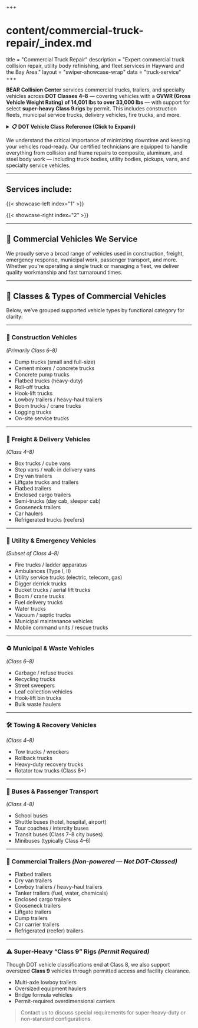 +++
# content/commercial-truck-repair/_index.md
title = "Commercial Truck Repair"
description = "Expert commercial truck collision repair, utility body refinishing, and fleet services in Hayward and the Bay Area."
layout = "swiper-showcase-wrap"
data = "truck-service"
+++

**BEAR Collision Center** services commercial trucks, trailers, and specialty vehicles across **DOT Classes 4–8** — covering vehicles with a **GVWR (Gross Vehicle Weight Rating) of 14,001 lbs to over 33,000 lbs** — with support for select **super-heavy Class 9 rigs** by permit. This includes construction fleets, municipal service trucks, delivery vehicles, fire trucks, and more.

<details>
<summary><strong>📋 DOT Vehicle Class Reference (Click to Expand)</strong></summary>

| Class | Description           | GVWR (lbs)              |
|-------|------------------------|--------------------------|
| 4     | Medium-Duty            | 14,001 – 16,000          |
| 5     | Medium-Duty            | 16,001 – 19,500          |
| 6     | Medium-Duty            | 19,501 – 26,000          |
| 7     | Heavy-Duty             | 26,001 – 33,000          |
| 8     | Heavy-Duty             | 33,001+                  |
| 9     | Super-Heavy (Permit)   | Over 80,000 (bridge formula limit) |

</details>

We understand the critical importance of minimizing downtime and keeping your vehicles road-ready. Our certified technicians are equipped to handle everything from collision and frame repairs to composite, aluminum, and steel body work — including truck bodies, utility bodies, pickups, vans, and specialty service vehicles.

---

## Services include:

{{< showcase-left index="1" >}}

{{< showcase-right index="2" >}}

---

## 🚛 Commercial Vehicles We Service

We proudly serve a broad range of vehicles used in construction, freight, emergency response, municipal work, passenger transport, and more. Whether you're operating a single truck or managing a fleet, we deliver quality workmanship and fast turnaround times.

---

## 🧾 Classes & Types of Commercial Vehicles

Below, we’ve grouped supported vehicle types by functional category for clarity:

---

### 🧱 Construction Vehicles
*(Primarily Class 6–8)*  
- Dump trucks (small and full-size)  
- Cement mixers / concrete trucks  
- Concrete pump trucks  
- Flatbed trucks (heavy-duty)  
- Roll-off trucks  
- Hook-lift trucks  
- Lowboy trailers / heavy-haul trailers  
- Boom trucks / crane trucks  
- Logging trucks  
- On-site service trucks

---

### 🚚 Freight & Delivery Vehicles
*(Class 4–8)*  
- Box trucks / cube vans  
- Step vans / walk-in delivery vans  
- Dry van trailers  
- Liftgate trucks and trailers  
- Flatbed trailers  
- Enclosed cargo trailers  
- Semi-trucks (day cab, sleeper cab)  
- Gooseneck trailers  
- Car haulers  
- Refrigerated trucks (reefers)

---
### 🚨 Utility & Emergency Vehicles
*(Subset of Class 4–8)*  
- Fire trucks / ladder apparatus  
- Ambulances (Type I, II)  
- Utility service trucks (electric, telecom, gas)  
- Digger derrick trucks  
- Bucket trucks / aerial lift trucks  
- Boom / crane trucks  
- Fuel delivery trucks  
- Water trucks  
- Vacuum / septic trucks  
- Municipal maintenance vehicles  
- Mobile command units / rescue trucks

---

### ♻️ Municipal & Waste Vehicles
*(Class 6–8)*  
- Garbage / refuse trucks  
- Recycling trucks  
- Street sweepers  
- Leaf collection vehicles  
- Hook-lift bin trucks  
- Bulk waste haulers

---

### 🛠 Towing & Recovery Vehicles
*(Class 4–8)*  
- Tow trucks / wreckers  
- Rollback trucks  
- Heavy-duty recovery trucks  
- Rotator tow trucks (Class 8+)

---

### 🚌 Buses & Passenger Transport
*(Class 4–8)*  
- School buses  
- Shuttle buses (hotel, hospital, airport)  
- Tour coaches / intercity buses  
- Transit buses (Class 7–8 city buses)  
- Minibuses (typically Class 4–6)

---

### 🚛 Commercial Trailers *(Non-powered — Not DOT-Classed)*  
- Flatbed trailers  
- Dry van trailers  
- Lowboy trailers / heavy-haul trailers  
- Tanker trailers (fuel, water, chemicals)  
- Enclosed cargo trailers  
- Gooseneck trailers  
- Liftgate trailers  
- Dump trailers  
- Car carrier trailers  
- Refrigerated (reefer) trailers

---

### ⚠️ Super-Heavy “Class 9” Rigs *(Permit Required)*

Though DOT vehicle classifications end at Class 8, we also support oversized **Class 9** vehicles through permitted access and facility clearance.

- Multi-axle lowboy trailers  
- Oversized equipment haulers  
- Bridge formula vehicles  
- Permit-required overdimensional carriers

> Contact us to discuss special requirements for super-heavy-duty or non-standard configurations.

